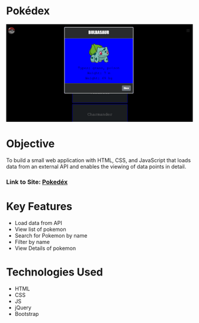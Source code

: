 # Pokédex

![](/img/readme_image.png)

# Objective
To build a small web application with HTML, CSS, and JavaScript that loads
data from an external API and enables the viewing of data points in detail.
### Link to Site: [Pokedéx](https://github.com.io/tobias-fletcher/Pokedex)
# Key Features 
* Load data from API
* View list of pokemon
* Search for Pokemon by name
* Filter by name
* View Details of pokemon

# Technologies Used 
* HTML
* CSS
* JS
* jQuery
* Bootstrap


